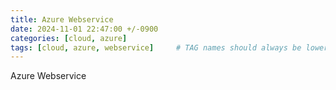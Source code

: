 ```yaml
---
title: Azure Webservice
date: 2024-11-01 22:47:00 +/-0900
categories: [cloud, azure]
tags: [cloud, azure, webservice]     # TAG names should always be lowercase
---
```



Azure Webservice
